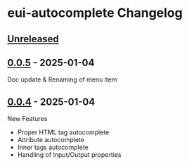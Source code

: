 <!-- Keep a Changelog guide -> https://keepachangelog.com -->

# eui-autocomplete Changelog

## [Unreleased]

## [0.0.5] - 2025-01-04

Doc update & Renaming of menu item

## [0.0.4] - 2025-01-04

New Features

- Proper HTML tag autocomplete
- Attribute autocomplete
- Inner tags autocomplete
- Handling of Input/Output properties

[Unreleased]: https://github.com/soares-daniel/eui-autocomplete/compare/v0.0.5...HEAD
[0.0.5]: https://github.com/soares-daniel/eui-autocomplete/compare/v0.0.4...v0.0.5
[0.0.4]: https://github.com/soares-daniel/eui-autocomplete/commits/v0.0.4

